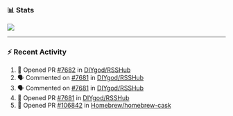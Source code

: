 ### :bar_chart: Stats

<a href="#">
  <img align="center" src="https://github-readme-stats.vercel.app/api?username=tuzi3040&show_icons=true&theme=dark" />
</a>

---

### :zap: Recent Activity

<!--START_SECTION:activity-->
1. 💪 Opened PR [#7682](https://github.com/DIYgod/RSSHub/pull/7682) in [DIYgod/RSSHub](https://github.com/DIYgod/RSSHub)
2. 🗣 Commented on [#7681](https://github.com/DIYgod/RSSHub/issues/7681) in [DIYgod/RSSHub](https://github.com/DIYgod/RSSHub)
3. 🗣 Commented on [#7681](https://github.com/DIYgod/RSSHub/issues/7681) in [DIYgod/RSSHub](https://github.com/DIYgod/RSSHub)
4. 💪 Opened PR [#7681](https://github.com/DIYgod/RSSHub/pull/7681) in [DIYgod/RSSHub](https://github.com/DIYgod/RSSHub)
5. 💪 Opened PR [#106842](https://github.com/Homebrew/homebrew-cask/pull/106842) in [Homebrew/homebrew-cask](https://github.com/Homebrew/homebrew-cask)
<!--END_SECTION:activity-->
